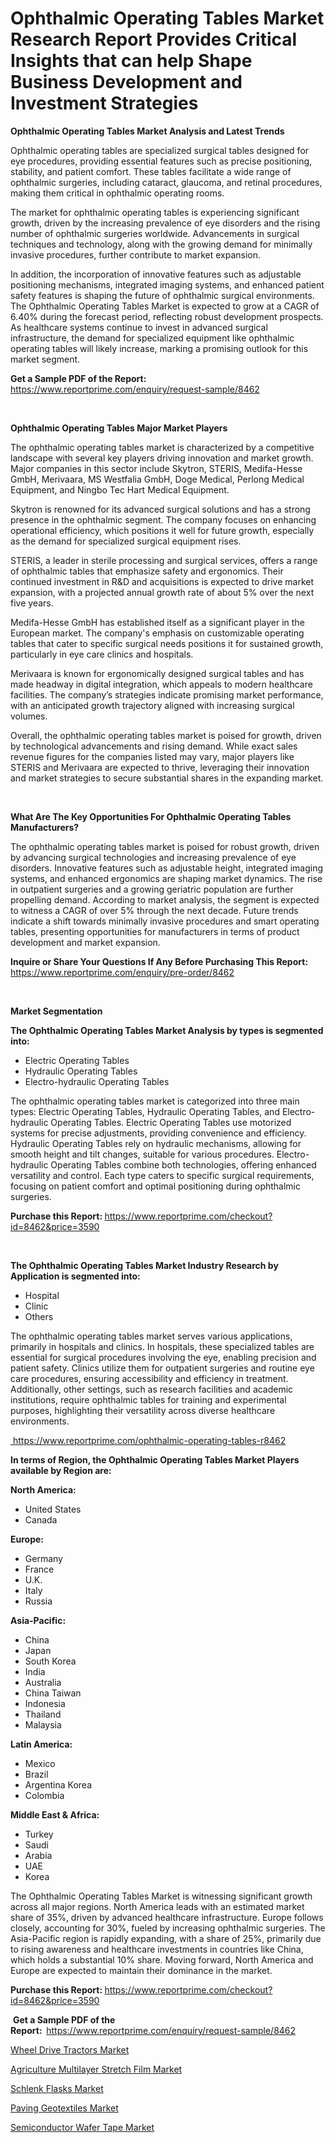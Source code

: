 <p><h1>Ophthalmic Operating Tables Market Research Report Provides Critical Insights that can help Shape Business Development and Investment Strategies</h1></p><p><strong>Ophthalmic Operating Tables Market Analysis and Latest Trends</strong></p>
<p><p>Ophthalmic operating tables are specialized surgical tables designed for eye procedures, providing essential features such as precise positioning, stability, and patient comfort. These tables facilitate a wide range of ophthalmic surgeries, including cataract, glaucoma, and retinal procedures, making them critical in ophthalmic operating rooms. </p><p>The market for ophthalmic operating tables is experiencing significant growth, driven by the increasing prevalence of eye disorders and the rising number of ophthalmic surgeries worldwide. Advancements in surgical techniques and technology, along with the growing demand for minimally invasive procedures, further contribute to market expansion. </p><p>In addition, the incorporation of innovative features such as adjustable positioning mechanisms, integrated imaging systems, and enhanced patient safety features is shaping the future of ophthalmic surgical environments. The Ophthalmic Operating Tables Market is expected to grow at a CAGR of 6.40% during the forecast period, reflecting robust development prospects. As healthcare systems continue to invest in advanced surgical infrastructure, the demand for specialized equipment like ophthalmic operating tables will likely increase, marking a promising outlook for this market segment.</p></p>
<p><strong>Get a Sample PDF of the Report:&nbsp;</strong> <a href="https://www.reportprime.com/enquiry/request-sample/8462?utm_campaign=1550&utm_medium=2&utm_source=Github&utm_content=ia&utm_term=18102024&utm_id=ophthalmic-operating-tables">https://www.reportprime.com/enquiry/request-sample/8462</a></p>
<p>&nbsp;</p>
<p><strong>Ophthalmic Operating Tables Major Market Players</strong></p>
<p><p>The ophthalmic operating tables market is characterized by a competitive landscape with several key players driving innovation and market growth. Major companies in this sector include Skytron, STERIS, Medifa-Hesse GmbH, Merivaara, MS Westfalia GmbH, Doge Medical, Perlong Medical Equipment, and Ningbo Tec Hart Medical Equipment.</p><p>Skytron is renowned for its advanced surgical solutions and has a strong presence in the ophthalmic segment. The company focuses on enhancing operational efficiency, which positions it well for future growth, especially as the demand for specialized surgical equipment rises.</p><p>STERIS, a leader in sterile processing and surgical services, offers a range of ophthalmic tables that emphasize safety and ergonomics. Their continued investment in R&D and acquisitions is expected to drive market expansion, with a projected annual growth rate of about 5% over the next five years.</p><p>Medifa-Hesse GmbH has established itself as a significant player in the European market. The company's emphasis on customizable operating tables that cater to specific surgical needs positions it for sustained growth, particularly in eye care clinics and hospitals.</p><p>Merivaara is known for ergonomically designed surgical tables and has made headway in digital integration, which appeals to modern healthcare facilities. The company’s strategies indicate promising market performance, with an anticipated growth trajectory aligned with increasing surgical volumes.</p><p>Overall, the ophthalmic operating tables market is poised for growth, driven by technological advancements and rising demand. While exact sales revenue figures for the companies listed may vary, major players like STERIS and Merivaara are expected to thrive, leveraging their innovation and market strategies to secure substantial shares in the expanding market.</p></p>
<p>&nbsp;</p>
<p><strong>What Are The Key Opportunities For Ophthalmic Operating Tables Manufacturers?</strong></p>
<p><p>The ophthalmic operating tables market is poised for robust growth, driven by advancing surgical technologies and increasing prevalence of eye disorders. Innovative features such as adjustable height, integrated imaging systems, and enhanced ergonomics are shaping market dynamics. The rise in outpatient surgeries and a growing geriatric population are further propelling demand. According to market analysis, the segment is expected to witness a CAGR of over 5% through the next decade. Future trends indicate a shift towards minimally invasive procedures and smart operating tables, presenting opportunities for manufacturers in terms of product development and market expansion.</p></p>
<p><strong>Inquire or Share Your Questions If Any Before Purchasing This Report:</strong> <a href="https://www.reportprime.com/enquiry/pre-order/8462?utm_campaign=1550&utm_medium=2&utm_source=Github&utm_content=ia&utm_term=18102024&utm_id=ophthalmic-operating-tables">https://www.reportprime.com/enquiry/pre-order/8462</a></p>
<p>&nbsp;</p>
<p><strong>Market Segmentation</strong></p>
<p><strong>The Ophthalmic Operating Tables Market Analysis by types is segmented into:</strong></p>
<p><ul><li>Electric Operating Tables</li><li>Hydraulic Operating Tables</li><li>Electro-hydraulic Operating Tables</li></ul></p>
<p><p>The ophthalmic operating tables market is categorized into three main types: Electric Operating Tables, Hydraulic Operating Tables, and Electro-hydraulic Operating Tables. Electric Operating Tables use motorized systems for precise adjustments, providing convenience and efficiency. Hydraulic Operating Tables rely on hydraulic mechanisms, allowing for smooth height and tilt changes, suitable for various procedures. Electro-hydraulic Operating Tables combine both technologies, offering enhanced versatility and control. Each type caters to specific surgical requirements, focusing on patient comfort and optimal positioning during ophthalmic surgeries.</p></p>
<p><strong>Purchase this Report:&nbsp;</strong><a href="https://www.reportprime.com/checkout?id=8462&price=3590&utm_campaign=1550&utm_medium=2&utm_source=Github&utm_content=ia&utm_term=18102024&utm_id=ophthalmic-operating-tables">https://www.reportprime.com/checkout?id=8462&price=3590</a></p>
<p>&nbsp;</p>
<p><strong>The Ophthalmic Operating Tables Market Industry Research by Application is segmented into:</strong></p>
<p><ul><li>Hospital</li><li>Clinic</li><li>Others</li></ul></p>
<p><p>The ophthalmic operating tables market serves various applications, primarily in hospitals and clinics. In hospitals, these specialized tables are essential for surgical procedures involving the eye, enabling precision and patient safety. Clinics utilize them for outpatient surgeries and routine eye care procedures, ensuring accessibility and efficiency in treatment. Additionally, other settings, such as research facilities and academic institutions, require ophthalmic tables for training and experimental purposes, highlighting their versatility across diverse healthcare environments.</p></p>
<p><a href="https://www.reportprime.com/ophthalmic-operating-tables-r8462?utm_campaign=1550&utm_medium=2&utm_source=Github&utm_content=ia&utm_term=18102024&utm_id=ophthalmic-operating-tables">&nbsp;https://www.reportprime.com/ophthalmic-operating-tables-r8462</a></p>
<p><strong>In terms of Region, the Ophthalmic Operating Tables Market Players available by Region are:</strong></p>
<p>
    <p> <strong> North America: </strong>
        <ul>
            <li>United States</li>
            <li>Canada</li>
        </ul>
        </p> 
    <p> <strong> Europe: </strong>
        <ul>
            <li>Germany</li>
            <li>France</li>
            <li>U.K.</li>
            <li>Italy</li>
            <li>Russia</li>
        </ul>
        </p> 
    <p> <strong> Asia-Pacific: </strong>
        <ul>
            <li>China</li>
            <li>Japan</li>
            <li>South Korea</li>
            <li>India</li>
            <li>Australia</li>
            <li>China Taiwan</li>
            <li>Indonesia</li>
            <li>Thailand</li>
            <li>Malaysia</li>
        </ul>
        </p> 
    <p> <strong> Latin America: </strong>
        <ul>
            <li>Mexico</li>
            <li>Brazil</li>
            <li>Argentina Korea</li>
            <li>Colombia</li>
        </ul>
        </p> 
    <p> <strong> Middle East & Africa: </strong>
        <ul>
            <li>Turkey</li>
            <li>Saudi</li>
            <li>Arabia</li>
            <li>UAE</li>
            <li>Korea</li>
        </ul>
    </p>
    </p>
<p><p>The Ophthalmic Operating Tables Market is witnessing significant growth across all major regions. North America leads with an estimated market share of 35%, driven by advanced healthcare infrastructure. Europe follows closely, accounting for 30%, fueled by increasing ophthalmic surgeries. The Asia-Pacific region is rapidly expanding, with a share of 25%, primarily due to rising awareness and healthcare investments in countries like China, which holds a substantial 10% share. Moving forward, North America and Europe are expected to maintain their dominance in the market.</p></p>
<p><strong>Purchase this Report: </strong><a href="https://www.reportprime.com/checkout?id=8462&price=3590&utm_campaign=1550&utm_medium=2&utm_source=Github&utm_content=ia&utm_term=18102024&utm_id=ophthalmic-operating-tables">https://www.reportprime.com/checkout?id=8462&price=3590</a></p>
<p>&nbsp;<strong>Get a Sample PDF of the Report:&nbsp;&nbsp;</strong><a href="https://www.reportprime.com/enquiry/request-sample/8462?utm_campaign=1550&utm_medium=2&utm_source=Github&utm_content=ia&utm_term=18102024&utm_id=ophthalmic-operating-tables">https://www.reportprime.com/enquiry/request-sample/8462</a></p>
<p><strong></strong></p>
<p><p><a href="https://issuu.com/reportprime-2/docs/wheel-drive-tractors-market-size-20_c981452c4a757a?utm_campaign=1550&utm_medium=2&utm_source=Github&utm_content=ia&utm_term=18102024&utm_id=ophthalmic-operating-tables">Wheel Drive Tractors Market</a></p><p><a href="https://www.linkedin.com/pulse/strategic-roadmap-global-agriculture-multilayer-stretch-film-mugbc?utm_campaign=1550&utm_medium=2&utm_source=Github&utm_content=ia&utm_term=18102024&utm_id=ophthalmic-operating-tables">Agriculture Multilayer Stretch Film Market</a></p><p><a href="https://github.com/ChiragRp1/Market-Research-Report-List-6/blob/main/schlenk-flasks-market.md?utm_campaign=1550&utm_medium=2&utm_source=Github&utm_content=ia&utm_term=18102024&utm_id=ophthalmic-operating-tables">Schlenk Flasks Market</a></p><p><a href="https://www.linkedin.com/pulse/digital-transformation-paving-geotextiles-industry-market-xhcac?utm_campaign=1550&utm_medium=2&utm_source=Github&utm_content=ia&utm_term=18102024&utm_id=ophthalmic-operating-tables">Paving Geotextiles Market</a></p><p><a href="https://www.linkedin.com/pulse/semiconductor-wafer-tape-market-evolution-future-outlook-forecasting-tkeac?utm_campaign=1550&utm_medium=2&utm_source=Github&utm_content=ia&utm_term=18102024&utm_id=ophthalmic-operating-tables">Semiconductor Wafer Tape Market</a></p></p>